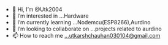- 👋 Hi, I’m @Utk2004
- 👀 I’m interested in ...Hardware
- 🌱 I’m currently learning ...Nodemcu(ESP8266),Aurdino
- 💞️ I’m looking to collaborate on ...projects related to aurdino
- 📫 How to reach me ...utkarshchauhan030104@gmail.com

<!---
Utk2004/Utk2004 is a ✨ special ✨ repository because its `README.md` (this file) appears on your GitHub profile.
You can click the Preview link to take a look at your changes.
--->
